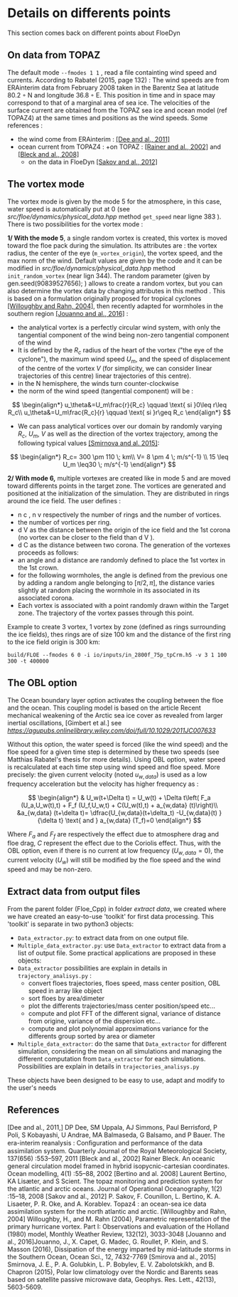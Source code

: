 # Details on differents points
<a name="subseclatex"></a>

This section comes back on different points about FloeDyn

## On data from TOPAZ

The default mode `--fmodes 1 1` , read a file containting wind speed and currents. According to Rabatel (2015, page 132) :
The wind speeds are from ERAinterim data from February 2008 taken in the Barentz Sea at latitude 80.2 ◦ N and longitude 36.8 ◦ E. This position in time and in space may correspond to that of a marginal area of sea ice. The velocities of the surface current are obtained from the TOPAZ sea ice and ocean model (ref TOPAZ4) at the same times and positions as the wind speeds.
Some references :
* the wind come from ERAinterim : [[Dee and al., 2011]](#References)
* ocean current from TOPAZ4 : 
	+on TOPAZ : [[Rainer and al., 2002]](#References) and [[Bleck and al., 2008]](#References)
	+ on the data in FloeDyn [[Sakov and al., 2012]](#References)
## The vortex mode

The vortex mode is given by the mode 5 for the atmosphere, in this case, water speed is automatically put at 0 (see *src/floe/dynamics/physical_data.hpp* method `get_speed` near ligne 383 ). There is two possibilities for the vortex mode :

__1/ With the mode 5__, a single random vortex is created, this vortex is moved toward the floe pack during the simulation. Its attributes are : the vortex radius, the center of the eye (`m_vortex_origin`), the vortex speed, and the max norm of the wind. Default values are given by the code and it can be modified in *src/floe/dynamics/physical_data.hpp* method `init_random_vortex` (near lign 344). The random parameter (given by gen.seed(90839527656); ) allows to create a random vortex, but you can also determine the vortex data by changing attributes in this method . This is based on a formulation originally proposed for tropical cyclones [[Willoughby and Rahn, 2004]](#References), then recently adapted for wormholes in the southern region [[Jouanno and al., 2016]](#References) :
* the analytical vortex is a perfectly circular wind system, with only the tangential component of the wind being non-zero
tangential component of the wind
* It is defined by the $R_c$ radius of the heart of the vortex ("the eye of the cyclone"), the maximum wind speed $U_m$, and the speed of displacement of the centre of the vortex $V$ (for simplicity, we can consider linear trajectories of this centre)
linear trajectories of this centre).
* in the N hemisphere, the winds turn counter-clockwise
* the norm of the wind speed (tangential component) will be :
	
$$
\begin{align*}
    u_\theta&=U_m\frac{r}{R_c} \qquad \text{ si }0\leq r\leq R_c\\
    u_\theta&=U_m\frac{R_c}{r} \qquad \text{ si }r\geq R_c
\end{align*}
$$


* We can pass analytical vortices over our domain by randomly varying
$R_c$, $U_m$, $V$ as well as the direction of the vortex trajectory, among the following typical values [[Smirnova and al. 2015]](#References):

$$
\begin{align*}
    R_c= 300 \pm 110 \; km\\
    V= 8 \pm 4 \; m/s^{-1} \\
    15 \leq U_m \leq30  \; m/s^{-1} 
\end{align*}
$$

__2/ With mode 6,__ multiple vortexes are created like in mode 5 and are moved toward differents points in the target zone. The vortices are generated and positioned at the initialization of the simulation. They are distributed in rings around the ice field. The user defines :
* n c , n v respectively the number of rings and the number of vortices.
* the number of vortices per ring.
* d V as the distance between the origin of the ice field and the 1st corona (no vortex
can be closer to the field than d V ).
* d C as the distance between two corona.
The generation of the vortexes proceeds as follows:
* an angle and a distance are randomly defined to place the 1st vortex in the 1st
crown.
* for the following wormholes, the angle is defined from the previous one by adding a random angle belonging to $[\pi/2,\pi]$, the distance varies slightly at random placing the wormhole in its associated in its associated corona.
* Each vortex is associated with a point randomly drawn within the Target zone. The trajectory of the vortex passes through this point.
	
Example to create 3 vortex, 1 vortex by zone (defined as rings surrounding the ice fields), thes rings are of size 100 km and the distance of the first ring to the ice field origin is 300 km: 
```
build/FLOE --fmodes 6 0 -i io/inputs/in_2800f_75p_tpCrm.h5 -v 3 1 100 300 -t 400000
```


## The OBL option

The Ocean boundary layer option activates the coupling between the floe and the ocean. This coupling model is based on the article Recent mechanical weakening of the Arctic sea ice cover as revealed from larger inertial oscillations, [Gimbert et al.]
 see *https://agupubs.onlinelibrary.wiley.com/doi/full/10.1029/2011JC007633*


Without this option, the water speed is forced (like the wind speed) and the floe speed for a given time step is determined by these two speeds (see Matthias Rabatel's thesis for more details).
Using OBL option, water speed is recalculated at each time step using wind speed and floe speed. More precisely: the given current velocity (noted $u_{w,data}$) is used as a low frequency acceleration but the velocity has higher frequency as :

$$
\begin{align*}
&    U_w(t+\Delta t) = U_w(t) + \Delta t\left( F_a (U_a,U_w(t),t) + F_f (U_f,U_w,t) + C(U_w(t),t) + a_{w,data} (t)\right)\\
&a_{w,data} (t+\delta t)= \dfrac{U_{w,data}(t+\delta_t) -U_{w,data}(t) }{\delta t}
\text{ and } a_{w,data} (T_f)=0
\end{align*}
$$

Where $F_a$ and $F_f$ are respectively the effect due to atmosphere drag and floe drag, $C$ represent the effect due to the Coriolis effect.
Thus, with the OBL option, even if there is no current at low frequency ($U_{w,data}= 0$), the current velocity ($U_w$) will still be modified by the floe speed and the wind speed and may be non-zero.

## Extract data from output files

From the parent folder (Floe_Cpp) in folder *extract data*, we created where we have created an easy-to-use 'toolkit' for first data processing. 
This 'toolkit' is separate in two python3 objects:
* `Data_extractor.py`: to extract data from on one output file.
* `Multiple_data_extractor.py`: use `Data_extractor` to extract data from a list of output file. 
Some practical applications are proposed in these objects:
* `Data_extractor` possibilities are explain in details in `trajectory_analisys.py` :
	+ convert floes trajectories, floes speed, mass center position, OBL speed in array like object
	+ sort floes by area/dimeter
	+ plot the differents trajectories/mass center position/speed etc...
	+ compute and plot FFT of the different signal, variance of distance from origine, variance of the dispersion etc...
	+ compute and plot polynomial approximations variance for the differents group sorted by area or diameter
* `Multiple_data_extractor`: do the same that `Data_extractor` for different simulation, considering the mean on all simulations and managing the different computation from `Data_extractor` for each simulations. Possibilities are explain in details in `trajectories_analisys.py`

These objects have been designed to be easy to use, adapt and modify to the user's needs

## References 

[Dee and al., 2011,] DP Dee, SM Uppala, AJ Simmons, Paul Berrisford, P Poli, S Kobayashi, U Andrae, MA Balmaseda, G Balsamo, and P Bauer. The era-interim reanalysis : Conﬁguration and performance of the data assimilation system. Quarterly Journal of the Royal Meteorological Society, 137(656) :553–597, 2011
[Bleck and al., 2002] Rainer Bleck. An oceanic general circulation model framed in hybrid isopycnic-cartesian coordinates. Ocean modelling, 4(1) :55–88, 2002
[Bertino and al.  2008] Laurent Bertino, KA Lisæter, and S Scient. The topaz monitoring and prediction system for the atlantic and arctic oceans. Journal of Operational Oceanography, 1(2) :15–18, 2008
[Sakov and al., 2012] P. Sakov, F. Counillon, L. Bertino, K. A. Lisaeter, P. R. Oke, and A. Korablev. Topaz4 : an ocean-sea ice data assimilation system for the north atlantic and arctic.
[Willoughby and Rahn, 2004] Willoughby, H., and M. Rahn (2004), Parametric representation of the primary hurricane vortex. Part
I: Observations and evaluation of the Holland (1980) model, Monthly Weather Review, 132(12),
3033-3048
[Jouanno and al., 2016]Jouanno, J., X. Capet, G. Madec, G. Roullet, P. Klein, and S. Masson (2016), Dissipation of the energy
imparted by mid-latitude storms in the Southern Ocean, Ocean Sci., 12, 7432-7769
[Smirova and al., 2015] Smirnova, J. E., P. A. Golubkin, L. P. Bobylev, E. V. Zabolotskikh, and B. Chapron (2015), Polar low
climatology over the Nordic and Barents seas based on satellite passive microwave data, Geophys.
Res. Lett., 42(13), 5603-5609.

